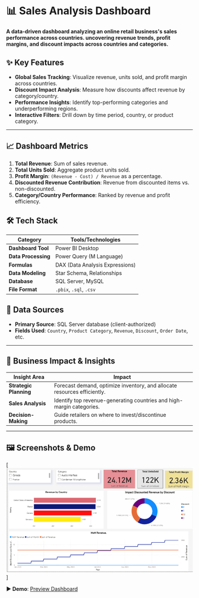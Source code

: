 # 📊 Sales Analysis Dashboard 

**A data-driven dashboard analyzing an online retail business's sales performance across countries. uncovering revenue trends, profit margins, and discount impacts across countries and categories.** 

## ✨ Key Features  
- **Global Sales Tracking**: Visualize revenue, units sold, and profit margin across countries.  
- **Discount Impact Analysis**: Measure how discounts affect revenue by category/country.  
- **Performance Insights**: Identify top-performing categories and underperforming regions.  
- **Interactive Filters**: Drill down by time period, country, or product category.  

---

## 📈 Dashboard Metrics  
1. **Total Revenue**: Sum of sales revenue.  
2. **Total Units Sold**: Aggregate product units sold.  
3. **Profit Margin**: `(Revenue - Cost) / Revenue` as a percentage.  
4. **Discounted Revenue Contribution**: Revenue from discounted items vs. non-discounted.  
5. **Category/Country Performance**: Ranked by revenue and profit efficiency.



## 🛠️ Tech Stack  
| **Category**       | **Tools/Technologies**                          |  
|--------------------|-----------------------------------------------|  
| **Dashboard Tool** | Power BI Desktop                              |  
| **Data Processing**| Power Query (M Language)                      |  
| **Formulas**       | DAX (Data Analysis Expressions)               |  
| **Data Modeling**  | Star Schema, Relationships                    |  
| **Database**       | SQL Server, MySQL                             |  
| **File Format**    | `.pbix`, `.sql`, `.csv`                       |  



## 📂 Data Sources  
- **Primary Source**: SQL Server database (client-authorized)  
- **Fields Used**: `Country`, `Product Category`, `Revenue`, `Discount`, `Order Date`, etc.  

--- 

## 🚀 Business Impact & Insights  
| **Insight Area**       | **Impact**                                                                 |  
|------------------------|---------------------------------------------------------------------------|  
| **Strategic Planning**  | Forecast demand, optimize inventory, and allocate resources efficiently. |  
| **Sales Analysis**     | Identify top revenue-generating countries and high-margin categories.     |  
| **Decision-Making**    | Guide retailers on where to invest/discontinue products.                 |  

---

## 🖼️ Screenshots & Demo 
[![Main Dashboard](https://github.com/Noman12009/Sales-Analysis-Power-BI-/blob/main/Capture2.PNG)]

**▶️ Demo**: [Preview Dashboard](#https://github.com/Noman12009/Sales-Analysis-Power-BI-/blob/main/Project.pbix) 

    



